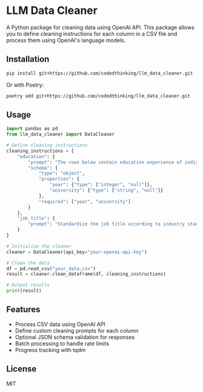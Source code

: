 # LLM Data Cleaner

A Python package for cleaning data using OpenAI API. This package allows you to define cleaning instructions for each column in a CSV file and process them using OpenAI's language models.

## Installation

```bash
pip install git+https://github.com/codedthinking/llm_data_cleaner.git
```

Or with Poetry:

```bash
poetry add git+https://github.com/codedthinking/llm_data_cleaner.git
```

## Usage

```python
import pandas as pd
from llm_data_cleaner import DataCleaner

# Define cleaning instructions
cleaning_instructions = {
    "education": {
        "prompt": "The rows below contain education experience of individuals residing in Hungary. Extract the year of higher education degree (may be None) and the precise, non abbreviated name of the university (may be None).",
        "schema": {
            "type": "object",
            "properties": {
                "year": {"type": ["integer", "null"]},
                "university": {"type": ["string", "null"]}
            },
            "required": ["year", "university"]
        }
    },
    "job_title": {
        "prompt": "Standardize the job title according to industry standards. Return the standardized job title."
    }
}

# Initialize the cleaner
cleaner = DataCleaner(api_key="your-openai-api-key")

# Clean the data
df = pd.read_csv("your_data.csv")
result = cleaner.clean_dataframe(df, cleaning_instructions)

# Output results
print(result)
```

## Features

- Process CSV data using OpenAI API
- Define custom cleaning prompts for each column
- Optional JSON schema validation for responses
- Batch processing to handle rate limits
- Progress tracking with tqdm

## License

MIT
